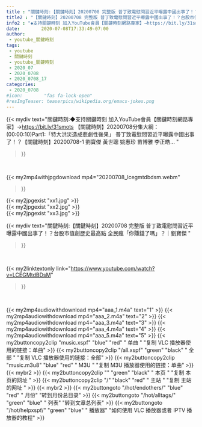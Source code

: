 ```yaml
---
title : "關鍵時刻:【關鍵時刻】20200708 完整版 普丁致電慰問習近平曝露中國出事了！？台股市值創歷史最高點 全民瘋「你賺錢了嗎」？｜劉寶傑 "
title2 : "【關鍵時刻】20200708 完整版 普丁致電慰問習近平曝露中國出事了！？台股市值創歷史最高點 全民瘋「你賺錢了嗎」？｜劉寶傑 "
info2 : "◆支持關鍵時刻 加入YouTube會員【關鍵時刻網路專家】→https://bit.ly/31smots 【關鍵時刻】20200708分集大綱： (00:00:10)Part1:「特大洪災造成悲劇性後果」 普丁致電慰問習近平曝露中國出事了！？【關鍵時刻】20200708-1 劉寶傑 黃世聰 姚惠珍 苗博雅 李正皓... "
date:        2020-07-08T17:33:49-07:00
author:
 - youtube_關鍵時刻
tags:
 - youtube
 - 關鍵時刻
 - youtube_關鍵時刻
 - 2020_07
 - 2020_0708
 - 2020_0708_17
categories:
 - 2020_0708
#icon:        "fas fa-lock-open"
#resImgTeaser: teaserpics/wikipedia.org/emacs-jokes.png
---
```


{{< mydiv text="關鍵時刻:◆支持關鍵時刻 加入YouTube會員【關鍵時刻網路專家】→https://bit.ly/31smots 【關鍵時刻】20200708分集大綱： (00:00:10)Part1:「特大洪災造成悲劇性後果」 普丁致電慰問習近平曝露中國出事了！？【關鍵時刻】20200708-1 劉寶傑 黃世聰 姚惠珍 苗博雅 李正皓... "
>}}
<br>


{{< my2mp4withjpgdownload mp4="20200708_lcegmtdbdsm.webm"
>}}

{{< my2jpgexist "xx1.jpg" >}}<br>
{{< my2jpgexist "xx2.jpg" >}}<br>
{{< my2jpgexist "xx3.jpg" >}}<br>



{{< mydiv text="關鍵時刻:【關鍵時刻】20200708 完整版 普丁致電慰問習近平曝露中國出事了！？台股市值創歷史最高點 全民瘋「你賺錢了嗎」？｜劉寶傑 "
>}}
<br>

{{< my2linktextonly link="https://www.youtube.com/watch?v=LCEGMtdBDsM"
>}}


<br>

{{< my2mp4audiowithdownload mp4="aaa_1.m4a"    text="1" >}}
{{< my2mp4audiowithdownload mp4="aaa_2.m4a"    text="2" >}}
{{< my2mp4audiowithdownload mp4="aaa_3.m4a"    text="3" >}}
{{< my2mp4audiowithdownload mp4="aaa_4.m4a"    text="4" >}}
{{< my2mp4audiowithdownload mp4="aaa_5.m4a"    text="5" >}}
{{< my2buttoncopy2clip "music.xspf"        "blue"   "red"    " 单曲 "  "复制 VLC 播放器使用的链接：单曲" >}} {{< my2buttoncopy2clip "/all.xspf"         "green"  "black"  " 全部 "  "复制 VLC 播放器使用的链接：全部" >}} {{< my2buttoncopy2clip "music.m3u8"        "blue"   "red"    " M3U  "    "复制 M3U 播放器使用的链接：单曲" >}} {{< mybr2 >}} {{< my2buttoncopy2clip ""                  "green"  "black"  " 本页 "    "复制 本页的网址 " >}} {{< my2buttoncopy2clip "/"                 "black"  "red"    " 主站 "    "复制 主站的网址 " >}} {{< mybr2 >}} {{< my2buttongoto      "/hot/endothers/"   "blue"   "red"    " 月份"   "转到月份总目录" >}} {{< my2buttongoto      "/hot/alltags/"     "green"  "blue"   " 列表"   "转到文章总列表" >}} {{< my2buttongoto      "/hot/helpxspf/"    "green"  "blue"   " 播放器" "如何使用 VLC 播放器或者 IPTV 播放器的教程" >}} 
